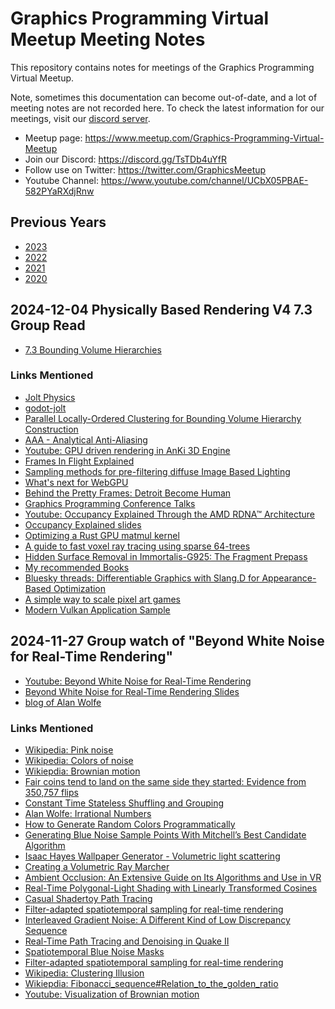 # Graphics Programming Virtual Meetup Meeting Notes

This repository contains notes for meetings of the Graphics Programming Virtual Meetup.

Note, sometimes this documentation can become out-of-date, and a lot of meeting notes are not recorded here.
To check the latest information for our meetings,
visit our [discord server](https://discord.gg/TsTDb4uYfR).

- Meetup page: https://www.meetup.com/Graphics-Programming-Virtual-Meetup
- Join our Discord: https://discord.gg/TsTDb4uYfR
- Follow use on Twitter: https://twitter.com/GraphicsMeetup
- Youtube Channel: https://www.youtube.com/channel/UCbX05PBAE-582PYaRXdjRnw

## Previous Years

- [2023](archive/2023.md)
- [2022](archive/2022.md)
- [2021](archive/2021.md)
- [2020](archive/2020.md)

## 2024-12-04 Physically Based Rendering V4 7.3 Group Read
- [7.3 Bounding Volume Hierarchies](https://pbr-book.org/4ed/Primitives_and_Intersection_Acceleration/Bounding_Volume_Hierarchies)

### Links Mentioned

- [Jolt Physics](https://github.com/jrouwe/JoltPhysics)
- [godot-jolt](https://github.com/godot-jolt/godot-jolt)
- [Parallel Locally-Ordered Clustering for Bounding Volume Hierarchy Construction](https://meistdan.github.io/publications/ploc/paper.pdf)
- [AAA - Analytical Anti-Aliasing](https://blog.frost.kiwi/analytical-anti-aliasing/)
- [Youtube: GPU driven rendering in AnKi 3D Engine](https://www.youtube.com/watch?v=QNN3JOI551A)
- [Frames In Flight Explained](https://erfan-ahmadi.github.io/blog/Nabla/fif)
- [Sampling methods for pre-filtering diffuse Image Based Lighting](https://www.youtube.com/watch?v=JORUK7Ndlv4)
- [What's next for WebGPU](https://developer.chrome.com/blog/next-for-webgpu)
- [Behind the Pretty Frames: Detroit Become Human](https://mamoniem.com/behind-the-pretty-frames-detroit-become-human)
- [Graphics Programming Conference Talks](https://www.youtube.com/@GraphicsProgrammingConference/videos)
- [Youtube: Occupancy Explained Through the AMD RDNA™ Architecture](https://www.youtube.com/watch?v=sHFb5Xfwl9M)
- [Occupancy Explained slides](https://gpuopen.com/presentations/2024/GPC24_Occupancy_explained.pdf)
- [Optimizing a Rust GPU matmul kernel](https://rust-gpu.github.io/blog/optimizing-matmul/)
- [A guide to fast voxel ray tracing using sparse 64-trees](https://dubiousconst282.github.io/2024/10/03/voxel-ray-tracing/)
- [Hidden Surface Removal in Immortalis-G925: The Fragment Prepass](https://community.arm.com/arm-community-blogs/b/graphics-gaming-and-vr-blog/posts/immortalis-g925-the-fragment-prepass)
- [My recommended Books](https://www.jendrikillner.com/books/)
- [Bluesky threads: Differentiable Graphics with Slang.D for Appearance-Based Optimization](https://bsky.app/profile/bartwr.bsky.social/post/3lbvaozvyyc2g)
- [A simple way to scale pixel art games](https://30fps.net/pages/pixelart-scaling/)
- [Modern Vulkan Application Sample](https://github.com/nvpro-samples/vk_minimal_latest)

## 2024-11-27 Group watch of "Beyond White Noise for Real-Time Rendering"
- [Youtube: Beyond White Noise for Real-Time Rendering](https://www.youtube.com/watch?v=tethAU66xaA)
- [Beyond White Noise for Real-Time Rendering Slides](https://www.ea.com/seed/news/beyond-white-noise)
- [blog of Alan Wolfe](https://blog.demofox.org/)

### Links Mentioned
- [Wikipedia: Pink noise](https://en.wikipedia.org/wiki/Pink_noise)
- [Wikipedia: Colors of noise](https://en.wikipedia.org/wiki/Colors_of_noise)
- [Wikiepdia: Brownian motion](https://en.wikipedia.org/wiki/Brownian_motion)
- [Fair coins tend to land on the same side they started: Evidence from 350,757 flips](https://arxiv.org/abs/2310.04153)
- [Constant Time Stateless Shuffling and Grouping](https://www.ea.com/seed/news/constant-time-stateless-shuffling)
- [Alan Wolfe: Irrational Numbers](https://blog.demofox.org/2020/07/26/irrational-numbers/)
- [How to Generate Random Colors Programmatically](https://martin.ankerl.com/2009/12/09/how-to-create-random-colors-programmatically/)
- [Generating Blue Noise Sample Points With Mitchell’s Best Candidate Algorithm](https://blog.demofox.org/2017/10/20/generating-blue-noise-sample-points-with-mitchells-best-candidate-algorithm/)
- [Isaac Hayes Wallpaper Generator - Volumetric light scattering](https://blog.chuckleplant.com/2017/05/28/light-shafts.html)
- [Creating a Volumetric Ray Marcher](https://shaderbits.com/blog/creating-volumetric-ray-marcher)
- [Ambient Occlusion: An Extensive Guide on Its Algorithms and Use in VR](https://vr.arvilab.com/blog/ambient-occlusion)
- [Real-Time Polygonal-Light Shading with Linearly Transformed Cosines](https://eheitzresearch.wordpress.com/415-2/)
- [Casual Shadertoy Path Tracing](https://blog.demofox.org/2020/05/25/casual-shadertoy-path-tracing-1-basic-camera-diffuse-emissive/)
- [Filter-adapted spatiotemporal sampling for real-time rendering](https://arxiv.org/abs/2310.15364)
- [Interleaved Gradient Noise: A Different Kind of Low Discrepancy Sequence](https://blog.demofox.org/2022/01/01/interleaved-gradient-noise-a-different-kind-of-low-discrepancy-sequence/)
- [Real-Time Path Tracing and Denoising in Quake II](https://developer.download.nvidia.com/video/gputechconf/gtc/2019/presentation/s91046-real-time-path-tracing-and-denoising-in-quake-2.pdf)
- [Spatiotemporal Blue Noise Masks](https://diglib.eg.org/items/a96087bb-abe8-4851-968c-cccc7f17e08c)
- [Filter-adapted spatiotemporal sampling for real-time rendering](https://arxiv.org/abs/2310.15364)
- [Wikipedia: Clustering Illusion](https://en.wikipedia.org/wiki/Clustering_illusion)
- [Wikiepdia: Fibonacci_sequence#Relation_to_the_golden_ratio](https://en.wikipedia.org/wiki/Fibonacci_sequence#Relation_to_the_golden_ratio)
- [Youtube: Visualization of Brownian motion](https://www.youtube.com/watch?v=Scykhj1V41s)
